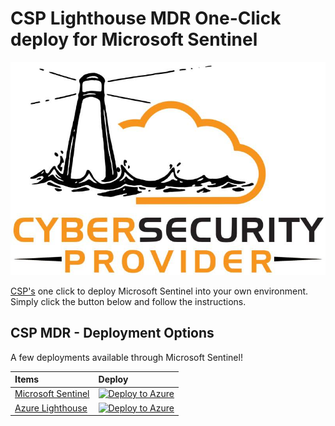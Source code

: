 # CSP Lighthouse MDR One-Click deploy for Microsoft Sentinel



<img src="Lighthouse-look-B.jpg" alt="CSP MDR One-Click deploy for Sentinel" width="800"/>

[CSP's](https://cspa.com.au/mdr/) one click to deploy Microsoft Sentinel into your own environment. Simply click the button below and follow the instructions.

## CSP MDR - Deployment Options

A few deployments available through Microsoft Sentinel!

| Items | Deploy | 
| :---| :---| 
| [Microsoft Sentinel](https://github.com/mastersoho/CSPLighthouse/tree/main/microsoft-sentinel) | [![Deploy to Azure](https://aka.ms/deploytoazurebutton)](https://portal.azure.com/#create/Microsoft.Template/uri/https%3A%2F%2Fraw.githubusercontent.com%2Fmastersoho%2FCSPLighthouse%2Fmain%2Fmicrosoft-sentinel%2Fazuredeploy.json/createUIDefinitionUri/https%3A%2F%2Fraw.githubusercontent.com%2Fmastersoho%2FCSPLighthouse%2Fmain%2Fmicrosoft-sentinel%2Fuidefinition.json) |
| [Azure Lighthouse](https://github.com/mastersoho/CSPLighthouse/tree/main/deploy-lighthouse) | [![Deploy to Azure](https://aka.ms/deploytoazurebutton)](https://portal.azure.com/#create/Microsoft.Template/uri/https%3A%2F%2Fraw.githubusercontent.com%2Fmastersoho%2FCSPLighthouse%2Fmain%2Fdeploy-lighthouse%2Flighthousedeploy.json) |

